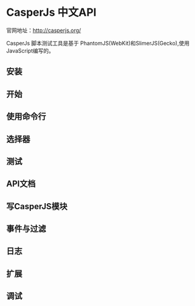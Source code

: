 CasperJs 中文API
==============

官网地址：http://casperjs.org/ 

CasperJs 脚本测试工具是基于 PhantomJS(WebKit)和SlimerJS(Gecko),使用JavaScript编写的。

## 安装

## 开始

## 使用命令行

## 选择器

## 测试

## API文档

## 写CasperJS模块

## 事件与过滤

## 日志

## 扩展

## 调试 
















